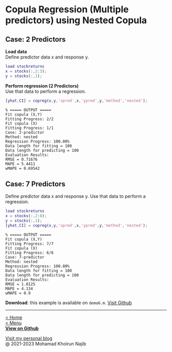 # Copula Regression (Multiple predictors) using Nested Copula

## Case: 2 Predictors

**Load data**\
Define predictor data x and response y.

```matlab
load stockreturns
x = stocks(:,2:3);
y = stocks(:,1);
```

**Perform regression (2 Predictors)**\
Use that data to perform a regression.

```matlab
[yhat,CI] = copreg(x,y,'xpred',x,'ypred',y,'method','nested');
```

```plaintext
% ===== OUTPUT =====
Fit copula (X,Y)
Fitting Progress: 2/2
Fit copula (X)
Fitting Progress: 1/1
Case: 2-predictor
Method: nested
Regression Progress: 100.00%
Data length for fitting = 100
Data length for predicting = 100
Evaluation Results:
RMSE = 0.71676
MAPE = 5.4411
wMAPE = 0.69542
```

## Case: 7 Predictors

Define predictor data x and response y. Use that data to perform a regression.

```matlab
load stockreturns
x = stocks(:,2:8);
y = stocks(:,1);
[yhat,CI] = copreg(x,y,'xpred',x,'ypred',y,'method','nested');
```

```plaintext
% ===== OUTPUT =====
Fit copula (X,Y)
Fitting Progress: 7/7
Fit copula (X)
Fitting Progress: 6/6
Case: 7-predictor
Method: nested
Regression Progress: 100.00%
Data length for fitting = 100
Data length for predicting = 100
Evaluation Results:
RMSE = 1.0125
MAPE = 4.134
wMAPE = 0.9
```

**Download**: this example is available on `demo6.m`. [Visit Github](https://github.com/mkhoirun-najiboi/mycopula)

---
[< Home](home.md)\
[< Menu](home.md#menu)\
[**View on Github**](https://github.com/mkhoirun-najiboi/mycopula)

[Visit my personal blog](https://emkanajib.blogspot.com/)\
@ 2021-2023 Mohamad Khoirun Najib
